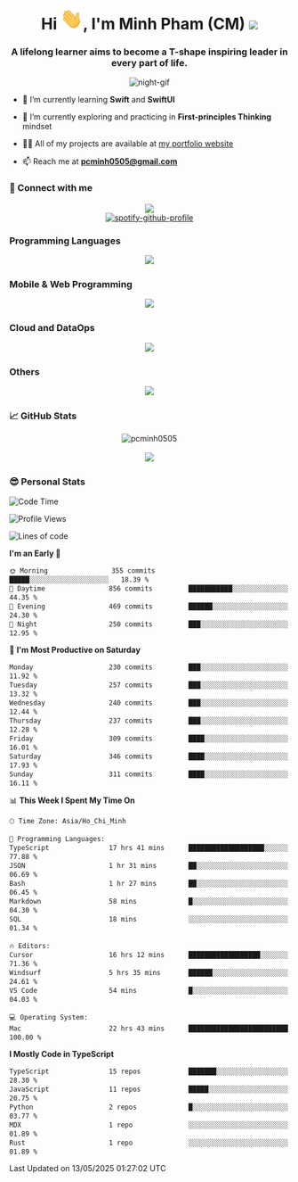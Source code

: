 <h1 align="center">Hi <img src="https://raw.githubusercontent.com/ABSphreak/ABSphreak/master/gifs/Hi.gif" width="40px" />, I'm Minh Pham (CM) <img src="https://media.giphy.com/media/1ynCEtlgMPAeNAqdnu/giphy.gif" width="20px" /> </h1>
<h3 align="center">A lifelong learner aims to become a T-shape inspiring leader in every part of life.</h3>

<p align="center">
  <img src="https://media.giphy.com/media/xUA7bdpLxQhsSQdyog/giphy.gif" alt="night-gif" height="200em"/>
</p>

- 🌱 I’m currently learning **Swift** and **SwiftUI**

- 🔭 I’m currently exploring and practicing in **First-principles Thinking** mindset

- 👨‍💻 All of my projects are available at [my portfolio website](https://pcminh0505.vercel.app/)

- 📫 Reach me at **pcminh0505@gmail.com**


<h3 align="left">🧬 Connect with me</h3>
<p align="center">
<a href="https://linkedin.com/in/pcminh0505" target="blank"><img align="center" src="https://img.shields.io/badge/linkedin-%230077B5.svg?style=for-the-badge&logo=linkedin&logoColor=white" /></a>
<br/>
<a href="https://spotify-github-profile.kittinanx.com/api/view?uid=217d5ndg2rakxarcnspwomj7q&redirect=true">
  <img height="350em" src="https://spotify-github-profile.kittinanx.com/api/view?uid=217d5ndg2rakxarcnspwomj7q&cover_image=true&theme=default&bar_color_cover=true" alt="spotify-github-profile" />
</a>
</p>

<h3 align="left">Programming Languages</h3>
<p align="center">
  <a href="https://skillicons.dev">
    <img src="https://skillicons.dev/icons?i=py,ts,go,rust,java,swift,dart,solidity,cpp" />
  </a>
</p>

<h3 align="left">Mobile & Web Programming</h3>
<p align="center">
  <a href="https://skillicons.dev">
    <img src="https://skillicons.dev/icons?i=react,nextjs,flutter,graphql,fastapi,nodejs,spring,postgres,mongodb" />
  </a>
</p>

<h3 align="left">Cloud and DataOps</h3>
<p align="center">
  <a href="https://skillicons.dev">
     <img src="https://skillicons.dev/icons?i=aws,firebase,gcp,supabase,vercel,docker,kafka,redis,cassandra" />
  </a>
</p>

<h3 align="left">Others</h3>
<p align="center">
  <a href="https://skillicons.dev">
    <img src="https://skillicons.dev/icons?i=apple,anaconda,vscode,figma,postman,notion,obsidian" />
  </a>
</p>

<h3 align="left">📈 GitHub Stats</h3>

<p align="center">
<img height="180em" src="https://github-readme-stats.vercel.app/api?username=pcminh0505&count_private=true&show_icons=true&include_all_commits=true&theme=ayu-mirage&show_icons=true&locale=en" alt="pcminh0505" />
<br/><br/>
<img src="https://github-profile-trophy.vercel.app/?username=pcminh0505&theme=onedark&rank=SECRET,SSS,SS,S,AAA,AA,A&column=3" />
</p>

<h3 align="left">😎 Personal Stats</h3>

<!--START_SECTION:waka-->
![Code Time](http://img.shields.io/badge/Code%20Time-1%2C745%20hrs%2055%20mins-blue)

![Profile Views](http://img.shields.io/badge/Profile%20Views-0-blue)

![Lines of code](https://img.shields.io/badge/From%20Hello%20World%20I%27ve%20Written-17.1%20million%20lines%20of%20code-blue)

**I'm an Early 🐤** 

```text
🌞 Morning                355 commits         █████░░░░░░░░░░░░░░░░░░░░   18.39 % 
🌆 Daytime                856 commits         ███████████░░░░░░░░░░░░░░   44.35 % 
🌃 Evening                469 commits         ██████░░░░░░░░░░░░░░░░░░░   24.30 % 
🌙 Night                  250 commits         ███░░░░░░░░░░░░░░░░░░░░░░   12.95 % 
```
📅 **I'm Most Productive on Saturday** 

```text
Monday                   230 commits         ███░░░░░░░░░░░░░░░░░░░░░░   11.92 % 
Tuesday                  257 commits         ███░░░░░░░░░░░░░░░░░░░░░░   13.32 % 
Wednesday                240 commits         ███░░░░░░░░░░░░░░░░░░░░░░   12.44 % 
Thursday                 237 commits         ███░░░░░░░░░░░░░░░░░░░░░░   12.28 % 
Friday                   309 commits         ████░░░░░░░░░░░░░░░░░░░░░   16.01 % 
Saturday                 346 commits         ████░░░░░░░░░░░░░░░░░░░░░   17.93 % 
Sunday                   311 commits         ████░░░░░░░░░░░░░░░░░░░░░   16.11 % 
```


📊 **This Week I Spent My Time On** 

```text
🕑︎ Time Zone: Asia/Ho_Chi_Minh

💬 Programming Languages: 
TypeScript               17 hrs 41 mins      ███████████████████░░░░░░   77.88 % 
JSON                     1 hr 31 mins        ██░░░░░░░░░░░░░░░░░░░░░░░   06.69 % 
Bash                     1 hr 27 mins        ██░░░░░░░░░░░░░░░░░░░░░░░   06.45 % 
Markdown                 58 mins             █░░░░░░░░░░░░░░░░░░░░░░░░   04.30 % 
SQL                      18 mins             ░░░░░░░░░░░░░░░░░░░░░░░░░   01.34 % 

🔥 Editors: 
Cursor                   16 hrs 12 mins      ██████████████████░░░░░░░   71.36 % 
Windsurf                 5 hrs 35 mins       ██████░░░░░░░░░░░░░░░░░░░   24.61 % 
VS Code                  54 mins             █░░░░░░░░░░░░░░░░░░░░░░░░   04.03 % 

💻 Operating System: 
Mac                      22 hrs 43 mins      █████████████████████████   100.00 % 
```

**I Mostly Code in TypeScript** 

```text
TypeScript               15 repos            ███████░░░░░░░░░░░░░░░░░░   28.30 % 
JavaScript               11 repos            █████░░░░░░░░░░░░░░░░░░░░   20.75 % 
Python                   2 repos             █░░░░░░░░░░░░░░░░░░░░░░░░   03.77 % 
MDX                      1 repo              ░░░░░░░░░░░░░░░░░░░░░░░░░   01.89 % 
Rust                     1 repo              ░░░░░░░░░░░░░░░░░░░░░░░░░   01.89 % 
```




 Last Updated on 13/05/2025 01:27:02 UTC
<!--END_SECTION:waka-->

